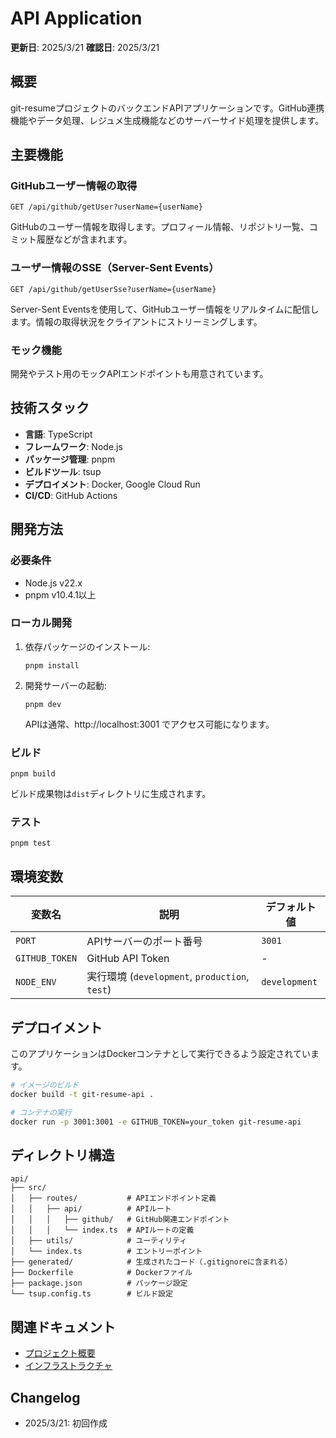 # API Application

**更新日**: 2025/3/21
**確認日**: 2025/3/21

## 概要

git-resumeプロジェクトのバックエンドAPIアプリケーションです。GitHub連携機能やデータ処理、レジュメ生成機能などのサーバーサイド処理を提供します。

## 主要機能

### GitHubユーザー情報の取得

```
GET /api/github/getUser?userName={userName}
```

GitHubのユーザー情報を取得します。プロフィール情報、リポジトリ一覧、コミット履歴などが含まれます。

### ユーザー情報のSSE（Server-Sent Events）

```
GET /api/github/getUserSse?userName={userName}
```

Server-Sent Eventsを使用して、GitHubユーザー情報をリアルタイムに配信します。情報の取得状況をクライアントにストリーミングします。

### モック機能

開発やテスト用のモックAPIエンドポイントも用意されています。

## 技術スタック

- **言語**: TypeScript
- **フレームワーク**: Node.js
- **パッケージ管理**: pnpm
- **ビルドツール**: tsup
- **デプロイメント**: Docker, Google Cloud Run
- **CI/CD**: GitHub Actions

## 開発方法

### 必要条件

- Node.js v22.x
- pnpm v10.4.1以上

### ローカル開発

1. 依存パッケージのインストール:
   ```
   pnpm install
   ```

2. 開発サーバーの起動:
   ```
   pnpm dev
   ```
   APIは通常、http://localhost:3001 でアクセス可能になります。

### ビルド

```
pnpm build
```

ビルド成果物は`dist`ディレクトリに生成されます。

### テスト

```
pnpm test
```

## 環境変数

| 変数名 | 説明 | デフォルト値 |
|--------|------|-------------|
| `PORT` | APIサーバーのポート番号 | `3001` |
| `GITHUB_TOKEN` | GitHub API Token | - |
| `NODE_ENV` | 実行環境 (`development`, `production`, `test`) | `development` |

## デプロイメント

このアプリケーションはDockerコンテナとして実行できるよう設定されています。

```bash
# イメージのビルド
docker build -t git-resume-api .

# コンテナの実行
docker run -p 3001:3001 -e GITHUB_TOKEN=your_token git-resume-api
```

## ディレクトリ構造

```
api/
├── src/
│   ├── routes/           # APIエンドポイント定義
│   │   ├── api/          # APIルート
│   │   │   ├── github/   # GitHub関連エンドポイント
│   │   │   └── index.ts  # APIルートの定義
│   ├── utils/            # ユーティリティ
│   └── index.ts          # エントリーポイント
├── generated/            # 生成されたコード（.gitignoreに含まれる）
├── Dockerfile            # Dockerファイル
├── package.json          # パッケージ設定
└── tsup.config.ts        # ビルド設定
```

## 関連ドキュメント

- [プロジェクト概要](/docs/guide/project-overview.md)
- [インフラストラクチャ](/infra/README.md)

## Changelog

- 2025/3/21: 初回作成
